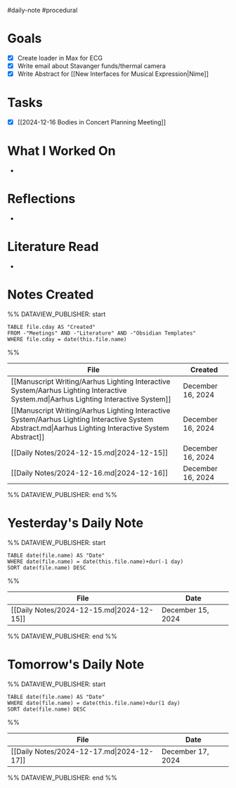 #daily-note #procedural 

# Goals

- [x] Create loader in Max for ECG
- [x] Write email about Stavanger funds/thermal camera
- [x] Write Abstract for [[New Interfaces for Musical Expression|Nime]]

# Tasks

- [x] [[2024-12-16 Bodies in Concert Planning Meeting]]

# What I Worked On

- 

# Reflections

- 

# Literature Read

- 

# Notes Created


%% DATAVIEW_PUBLISHER: start
```dataview
TABLE file.cday AS "Created"
FROM -"Meetings" AND -"Literature" AND -"Obsidian Templates"
WHERE file.cday = date(this.file.name)
```
%%

| File                                                                                                                                                  | Created           |
| ----------------------------------------------------------------------------------------------------------------------------------------------------- | ----------------- |
| [[Manuscript Writing/Aarhus Lighting Interactive System/Aarhus Lighting Interactive System.md\|Aarhus Lighting Interactive System]]                   | December 16, 2024 |
| [[Manuscript Writing/Aarhus Lighting Interactive System/Aarhus Lighting Interactive System Abstract.md\|Aarhus Lighting Interactive System Abstract]] | December 16, 2024 |
| [[Daily Notes/2024-12-15.md\|2024-12-15]]                                                                                                             | December 16, 2024 |
| [[Daily Notes/2024-12-16.md\|2024-12-16]]                                                                                                             | December 16, 2024 |

%% DATAVIEW_PUBLISHER: end %%

# Yesterday's Daily Note

%% DATAVIEW_PUBLISHER: start
```dataview
TABLE date(file.name) AS "Date"
WHERE date(file.name) = date(this.file.name)+dur(-1 day)
SORT date(file.name) DESC
```
%%

| File                                      | Date              |
| ----------------------------------------- | ----------------- |
| [[Daily Notes/2024-12-15.md\|2024-12-15]] | December 15, 2024 |

%% DATAVIEW_PUBLISHER: end %%
# Tomorrow's Daily Note

%% DATAVIEW_PUBLISHER: start
```dataview
TABLE date(file.name) AS "Date"
WHERE date(file.name) = date(this.file.name)+dur(1 day)
SORT date(file.name) DESC
```
%%

| File                                      | Date              |
| ----------------------------------------- | ----------------- |
| [[Daily Notes/2024-12-17.md\|2024-12-17]] | December 17, 2024 |

%% DATAVIEW_PUBLISHER: end %%


